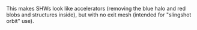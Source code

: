 This makes SHWs look like accelerators (removing the blue halo and red blobs and structures inside), but with no exit mesh (intended for "slingshot orbit" use).
